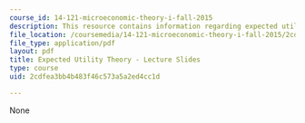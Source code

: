 ```yaml
---
course_id: 14-121-microeconomic-theory-i-fall-2015
description: This resource contains information regarding expected utility theory.
file_location: /coursemedia/14-121-microeconomic-theory-i-fall-2015/2cdfea3bb4b483f46c573a5a2ed4cc1d_MIT14_121F15_5S.pdf
file_type: application/pdf
layout: pdf
title: Expected Utility Theory - Lecture Slides
type: course
uid: 2cdfea3bb4b483f46c573a5a2ed4cc1d

---
```

None